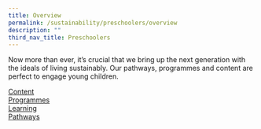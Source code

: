 ```yaml
---
title: Overview
permalink: /sustainability/preschoolers/overview
description: ""
third_nav_title: Preschoolers
---
```

Now more than ever, it’s crucial that we bring up the next generation with the ideals of living sustainably. Our pathways, programmes and content are perfect to engage young children.

<div class="row is-multiline">
  <div class="col is-one-third">
    <div class="clickbox is-mint-jade">
      <a href="/sustainability/preschoolers/content">
        <span>Content</span>
      </a>
    </div>
  </div>
  <div class="col is-one-third">
    <div class="clickbox is-mint-jade">
      <a href="/sustainability/preschoolers/programmes">
        <span>Programmes</span>
      </a>
    </div>
  </div>
  <div class="col is-one-third">
    <div class="clickbox is-mint-jade">
      <a href="/sustainability/preschoolers/learning-pathways">
        <span>Learning<br>Pathways</span>
      </a>
    </div>
  </div>
</div>

